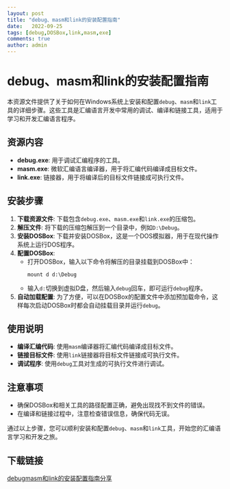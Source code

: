 ```yaml
---
layout: post
title: "debug、masm和link的安装配置指南"
date:   2022-09-25
tags: [debug,DOSBox,link,masm,exe]
comments: true
author: admin
---
```

# debug、masm和link的安装配置指南

本资源文件提供了关于如何在Windows系统上安装和配置`debug`、`masm`和`link`工具的详细步骤。这些工具是汇编语言开发中常用的调试、编译和链接工具，适用于学习和开发汇编语言程序。

## 资源内容

- **debug.exe**: 用于调试汇编程序的工具。
- **masm.exe**: 微软汇编语言编译器，用于将汇编代码编译成目标文件。
- **link.exe**: 链接器，用于将编译后的目标文件链接成可执行文件。

## 安装步骤

1. **下载资源文件**: 下载包含`debug.exe`、`masm.exe`和`link.exe`的压缩包。
2. **解压文件**: 将下载的压缩包解压到一个目录中，例如`D:\Debug`。
3. **安装DOSBox**: 下载并安装DOSBox，这是一个DOS模拟器，用于在现代操作系统上运行DOS程序。
4. **配置DOSBox**:
   - 打开DOSBox，输入以下命令将解压的目录挂载到DOSBox中：
     ```
     mount d d:\Debug
     ```
   - 输入`d:`切换到虚拟D盘，然后输入`debug`回车，即可运行`debug`程序。
5. **自动加载配置**: 为了方便，可以在DOSBox的配置文件中添加预加载命令，这样每次启动DOSBox时都会自动挂载目录并运行`debug`。

## 使用说明

- **编译汇编代码**: 使用`masm`编译器将汇编代码编译成目标文件。
- **链接目标文件**: 使用`link`链接器将目标文件链接成可执行文件。
- **调试程序**: 使用`debug`工具对生成的可执行文件进行调试。

## 注意事项

- 确保DOSBox和相关工具的路径配置正确，避免出现找不到文件的错误。
- 在编译和链接过程中，注意检查错误信息，确保代码无误。

通过以上步骤，您可以顺利安装和配置`debug`、`masm`和`link`工具，开始您的汇编语言学习和开发之旅。

## 下载链接

[debugmasm和link的安装配置指南分享](https://pan.quark.cn/s/320b9f980c37)